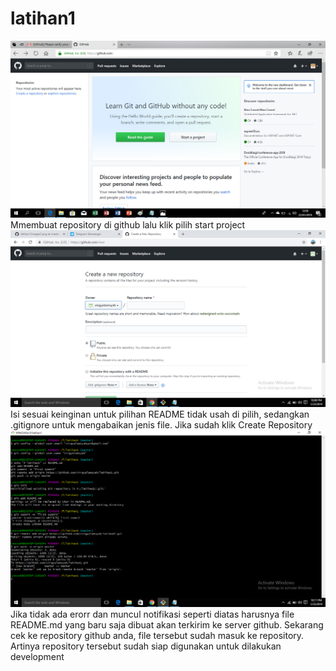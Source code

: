 # latihan1
![foto1](https://raw.githubusercontent.com/virgyalamsyah/latihan1/master/images1.png)
Mmembuat repository di github lalu klik pilih start project
![foto2](https://raw.githubusercontent.com/virgyalamsyah/latihan1/master/images2.png)
Isi sesuai keinginan untuk pilihan README tidak usah di pilih, sedangkan .gitignore untuk mengabaikan jenis file. Jika sudah klik Create Repository
![foto3](https://raw.githubusercontent.com/virgyalamsyah/latihan1/master/images3.png)
Jika tidak ada erorr dan muncul notifikasi seperti diatas harusnya file README.md yang baru saja dibuat akan terkirim ke server github. Sekarang cek ke repository github anda, file tersebut sudah masuk ke repository. Artinya repository tersebut sudah siap digunakan untuk dilakukan development
